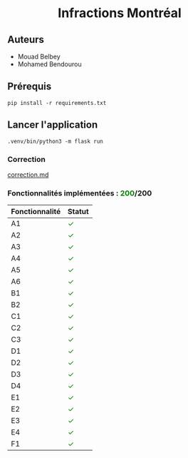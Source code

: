 # <center>Infractions Montréal</center>

## Auteurs
- Mouad Belbey
- Mohamed Bendourou

## Prérequis

`pip install -r requirements.txt`

## Lancer l'application
`.venv/bin/python3 -m flask run`

### Correction
[correction.md](correction.md)

### Fonctionnalités implémentées : <span style="color: green;">200</span>/200

| Fonctionnalité | Statut                               |
|----------------|--------------------------------------|
| A1             | <span style="color: green;">✓</span> |
| A2             | <span style="color: green;">✓</span> |
| A3             | <span style="color: green;">✓</span> |
| A4             | <span style="color: green;">✓</span> |
| A5             | <span style="color: green;">✓</span> |
| A6             | <span style="color: green;">✓</span> |
| B1             | <span style="color: green;">✓</span> |
| B2             | <span style="color: green;">✓</span> |
| C1             | <span style="color: green;">✓</span> |
| C2             | <span style="color: green;">✓</span> |
| C3             | <span style="color: green;">✓</span> |
| D1             | <span style="color: green;">✓</span> |
| D2             | <span style="color: green;">✓</span> |
| D3             | <span style="color: green;">✓</span> |
| D4             | <span style="color: green;">✓</span> |
| E1             | <span style="color: green;">✓</span> |
| E2             | <span style="color: green;">✓</span> |
| E3             | <span style="color: green;">✓</span> |
| E4             | <span style="color: green;">✓</span> |
| F1             | <span style="color: green;">✓</span> |
